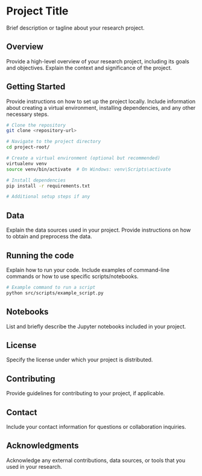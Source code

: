 # Project Title

Brief description or tagline about your research project.

## Overview

Provide a high-level overview of your research project, including its goals and objectives. Explain the context and significance of the project.

## Getting Started

Provide instructions on how to set up the project locally. Include information about creating a virtual environment, installing dependencies, and any other necessary steps.

```bash
# Clone the repository
git clone <repository-url>

# Navigate to the project directory
cd project-root/

# Create a virtual environment (optional but recommended)
virtualenv venv
source venv/bin/activate  # On Windows: venv\Scripts\activate

# Install dependencies
pip install -r requirements.txt

# Additional setup steps if any
```

## Data

Explain the data sources used in your project. Provide instructions on how to obtain and preprocess the data.

## Running the code

Explain how to run your code. Include examples of command-line commands or how to use specific scripts/notebooks.

```bash
# Example command to run a script
python src/scripts/example_script.py
```
## Notebooks

List and briefly describe the Jupyter notebooks included in your project.

## License

Specify the license under which your project is distributed.

## Contributing

Provide guidelines for contributing to your project, if applicable.

## Contact

Include your contact information for questions or collaboration inquiries.

## Acknowledgments
Acknowledge any external contributions, data sources, or tools that you used in your research.
